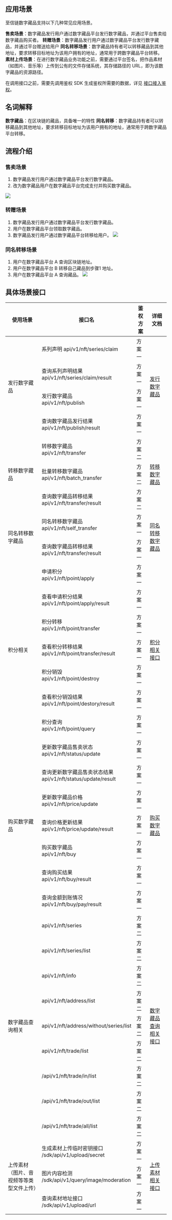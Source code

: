 ## 应用场景 

至信链数字藏品支持以下几种常见应用场景。

**售卖场景**：数字藏品发行用户通过数字藏品平台发行数字藏品，并通过平台售卖给数字藏品购买者。
**转赠场景**：数字藏品发行用户通过数字藏品平台发行数字藏品，并通过平台赠送给用户
**同名转移场景**：数字藏品持有者可以转移藏品到其他地址，要求转移目标地址为该用户拥有的地址，通常用于跨数字藏品平台转移。
**素材上传场景**：在进行数字藏品业务功能之前，需要通过平台签名，把作品素材（如图片、音乐等）上传到公有的文件存储系统，其存储路径的 URL，即为该数字藏品的资源路径。

在调用接口之前，需要先调用鉴权 SDK 生成鉴权所需要的数据，详见 [接口接入鉴权](https://cloud.tencent.com/document/product/1543/73811)。

## 名词解释

**数字藏品**：在区块链的藏品，具备唯一的特性
**同名转移**：数字藏品持有者可以转移藏品到其他地址，要求转移目标地址为该用户拥有的地址，通常用于跨数字藏品平台转移。

## 流程介绍

### 售卖场景
1. 数字藏品发行用户通过数字藏品平台发行数字藏品。
2. 改为数字藏品用户在数字藏品平台完成支付并购买数字藏品。

![](https://qcloudimg.tencent-cloud.cn/raw/89085362146b66410c37264e5f1ae036.png)

### 转赠场景

1. 数字藏品发行用户通过数字藏品平台发行数字藏品。
2. 用户在数字藏品平台领取数字藏品。
3. 数字藏品发行用户通过数字藏品平台转移给用户。
![](https://qcloudimg.tencent-cloud.cn/raw/a4d14714a06ed259ec86631744123c2f.png)

### 同名转移场景

1. 用户在数字藏品平台 A 查询区块链地址。
2. 用户在数字藏品平台 B 转移自己藏品到步骤1 地址。
3. 用户在数字藏品平台 A 查询藏品。
![](https://qcloudimg.tencent-cloud.cn/raw/4c1c954adee3213f3352fbd6014a1038.png)

## 具体场景接口

<table>
<thead>
  <tr>
    <th>使用场景</th>
    <th>接口名</th>
    <th>鉴权方案</th>
    <th>详细文档</th>
  </tr>
</thead>
<tbody>
  <tr>
    <td rowspan="4">发行数字藏品<br></td>
    <td>系列声明 api/v1/nft/series/claim</td>
    <td>方案一</td>
    <td rowspan="4"><a href="https://cloud.tencent.com/document/product/1543/73812" target="_blank" rel="noopener noreferrer">发行数字藏品</a></td>
  </tr>
  <tr>
    <td>查询系列声明结果<br>api/v1/nft/series/claim/result</td>
    <td>方案一</td>
  </tr>
  <tr>
    <td>发行数字藏品<br>api/v1/nft/publish</td>
    <td>方案一</td>
  </tr>
  <tr>
    <td>查询数字藏品发行结果<br>api/v1/nft/publish/result</td>
    <td>方案一</td>
  </tr>
  <tr>
    <td rowspan="3">转移数字藏品</td>
    <td>转移数字藏品<br>api/v1/nft/transfer</td>
    <td>方案二</td>
    <td rowspan="3"><a href="https://cloud.tencent.com/document/product/1543/73813" target="_blank" rel="noopener noreferrer">转移数字藏品</a></td>
  </tr>
  <tr>
    <td>批量转移数字藏品<br>api/v1/nft/batch_transfer</td>
    <td>方案二</td>
  </tr>
  <tr>
    <td>查询数字藏品转移结果<br>api/v1/nft/transfer/result</td>
    <td>方案二</td>
  </tr>
  <tr>
    <td rowspan="2">同名转移数字藏品</td>
    <td>同名转移数字藏品<br>api/v1/nft/self_transfer</td>
    <td>方案一</td>
    <td rowspan="2"><a href="https://cloud.tencent.com/document/product/1543/73814" target="_blank" rel="noopener noreferrer">同名转移数字藏品</a></td>
  </tr>
  <tr>
    <td>查询数字藏品转移结果<br>api/v1/nft/transfer/result</td>
    <td>方案一</td>
  </tr>
  <tr>
    <td rowspan="7">积分相关</td>
    <td>申请积分<br>api/v1/nft/point/apply</td>
    <td>方案一</td>
    <td rowspan="7"><a href="https://cloud.tencent.com/document/product/1543/73815">积分相关接口</a></td>
  </tr>
  <tr>
    <td>查看申请积分结果<br>api/v1/nft/point/apply/result</td>
    <td>方案一</td>
  </tr>
  <tr>
    <td>积分转移<br>api/v1/nft/point/transfer</td>
    <td>方案一</td>
  </tr>
  <tr>
    <td>查看积分转移结果<br>api/v1/nft/point/transfer/result</td>
    <td>方案一</td>
  </tr>
  <tr>
    <td>积分销毁<br>api/v1/nft/point/destroy</td>
    <td>方案一</td>
  </tr>
  <tr>
    <td>查看积分销毁结果<br>api/v1/nft/point/destory/result</td>
    <td>方案一</td>
  </tr>
  <tr>
    <td>积分查询<br>api/v1/nft/point/query</td>
    <td>方案一</td>
  </tr>
  <tr>
    <td rowspan="7">购买数字藏品<br></td>
    <td>更新数字藏品售卖状态<br>api/v1/nft/status/update</td>
    <td>方案一</td>
    <td rowspan="7"><a href="https://cloud.tencent.com/document/product/1543/73816" target="_blank" rel="noopener noreferrer">购买数字藏品</a></td>
  </tr>
  <tr>
    <td>查询更新数字藏品售卖状态结果<br>api/v1/nft/status/update/result</td>
    <td>方案一</td>
  </tr>
  <tr>
    <td>更新数字藏品价格<br>api/v1/nft/price/update</td>
    <td>方案一</td>
  </tr>
  <tr>
    <td>查询价格更新结果<br>api/v1/nft/price/update/result</td>
    <td>方案一</td>
  </tr>
  <tr>
    <td>购买数字藏品<br>api/v1/nft/buy</td>
    <td>方案一</td>
  </tr>
  <tr>
    <td>查询购买结果<br>api/v1/nft/buy/result</td>
    <td>方案一</td>
  </tr>
  <tr>
    <td>查询金额到账情况<br>api/v1/nft/buy/pay/result</td>
    <td>方案一</td>
  </tr>
  <tr>
    <td rowspan="9">数字藏品查询相关</td>
    <td>api/v1/nft/series</td>
    <td>方案二</td>
    <td rowspan="9"><a href="https://cloud.tencent.com/document/product/1543/73817" target="_blank" rel="noopener noreferrer">数字藏品查询相关接口</a></td>
  </tr>
  <tr>
    <td>api/v1/nft/series/list</td>
    <td>方案二</td>
  </tr>
  <tr>
    <td>api/v1/nft/info</td>
    <td>方案二</td>
  </tr>
  <tr>
    <td>api/v1/nft/address/list</td>
    <td>方案二</td>
  </tr>
  <tr>
    <td>api/v1/nft/address/without/series/list</td>
    <td>方案二</td>
  </tr>
  <tr>
    <td>api/v1/nft/trade/list</td>
    <td>方案二</td>
  </tr>
  <tr>
    <td>/api/v1/nft/trade/in/list</td>
    <td>方案二</td>
  </tr>
  <tr>
    <td>/api/v1/nft/trade/out/list</td>
    <td>方案二</td>
  </tr>
  <tr>
    <td>/api/v1/nft/trade/all/list</td>
    <td>方案二</td>
  </tr>
  <tr>
    <td rowspan="3">上传素材（图片、音视频等等类型文件上传）</td>
    <td>生成素材上传临时密钥接口<br>/sdk/api/v1/upload/secret</td>
    <td>方案一</td>
    <td rowspan="3"><a href="https://cloud.tencent.com/document/product/1543/73819" target="_blank" rel="noopener noreferrer">上传素材相关接口</a></td>
  </tr>
  <tr>
    <td>图片内容检测<br>/sdk/api/v1/query/image/moderation</td>
    <td>方案一</td>
  </tr>
  <tr>
    <td>查询素材地址接口<br>/sdk/api/v1/upload/url</td>
    <td>方案一</td>
  </tr>
</tbody>
</table>
